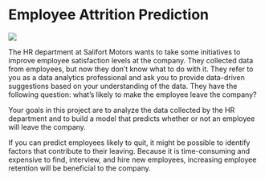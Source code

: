 # Employee Attrition Prediction 

![](https://github.com/asaklil/Salifort-Motors-project/blob/main/google-logo.gif)


The HR department at Salifort Motors wants to take some initiatives to improve employee satisfaction levels at the company. They collected data from employees, but now they don’t know what to do with it. They refer to you as a data analytics professional and ask you to provide data-driven suggestions based on your understanding of the data. They have the following question: what’s likely to make the employee leave the company?

Your goals in this project are to analyze the data collected by the HR department and to build a model that predicts whether or not an employee will leave the company.

If you can predict employees likely to quit, it might be possible to identify factors that contribute to their leaving. Because it is time-consuming and expensive to find, interview, and hire new employees, increasing employee retention will be beneficial to the company.

